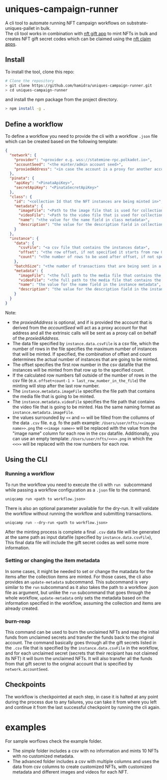 # uniques-campaign-runner

A cli tool to automate running NFT campaign workflows on substrate-uniques-pallet in bulk.  
The cli tool works in combination with [nft gift app](https://github.com/hamidra/dotdrop/tree/polkadot-nft) to mint NFTs in bulk and creates NFT gift secret codes which can be claimed using the [nft claim apps](https://claimnft.kusama.network).

## Install

To install the tool, clone this repo:

```bash
# Clone the repository
> git clone https://github.com/hamidra/uniques-campaign-runner.git
> cd uniques-campaign-runner
```

and install the npm package from the project directory.

```bash
> npm install -g .
```

## Define a workflow

To define a workflow you need to provide the cli with a workflow `.json` file which can be created based on the following template:

```json
{
  "network": {
    "provider": "<provider e.g. wss://statemine-rpc.polkadot.io>",
    "accountSeed": "<the minter/admin account seed>",
    "proxiedAddress": "<in case the account is a proxy for another account, the address of the proxied/primary account>"
  },
  "pinata": {
    "apiKey": "<PinataApiKey>",
    "secretApiKey": "<PinataSecretApiKey>"
  },
  "class": {
    "id": "<collection Id that the NFT instances are being minted in>",
    "metadata": {
      "imageFile": "<Path to the image file that is used for collection metadata>",
      "videoFile": "<Path to the video file that is used for collection metadata>",
      "name": "<the value for the name field in class metadata>",
      "description": "the value for the description field in collection metadata"
    }
  },
  "instance": {
    "data": {
      "csvFile": "<a csv file that contains the instances data>",
      "offset": "<the row offset, if not specified it starts from row 0>",
      "count": "<the number of rows to be used after offset, if not specified it will count up to the last row.>"
    },
    "batchSize": "<the number of transactions that are being sent in a batch. default to 100 if not specified>",
    "metadata": {
      "imageFile": "<the full path to the media file that contains the NFT image file>",
      "videoFile": "<the full path to the media file that contains the NFT video file>",
      "name": "the value for the name field in the instance metadata",
      "description": "the value for the description field in the instance metadata"
    }
  }
}
```

Note:

- the _proxiedAddress_ is optional, and if is provided the account that is derived from the _accountSeed_ will act as a proxy account for that address and all the extrinsic calls will be sent as a proxy call on behalf of the _proxiedAddress_.
- The data file specified by `instance.data.csvFile` is a csv file, which the number of rows in the file specifies the maximum number of instances that will be minted. If specified, the combination of offset and count determines the actual number of instances that are going to be minted.
- The offset specifies the first row number in the csv datafile that the instances will be minted from that row up to the specified count.
- If the calculated row numbers fall outside of the number of rows in the csv file (e.x. `offset+count-1 > last_row_number_in_the_file`) the minting will stop after the last row number.
- The `instance.metadata.imageFile` specifies the file path that contains the media file that is going to be minted.
- The `instance.metadata.videoFile` specifies the file path that contains the video file that is going to be minted. Has the same naming format as `instance.metadata.imageFile`.
- the values surrounded by `<<` and `>>` will be filled from the collumns of the data `.csv` file. e.g. fo the
  path example: `/Users/user/nfts/<<image name>>.png` the `<<image name>>` will be replaced with the value from the "image name" column for each row in the csv datafile.
  Additionally, you can use an empty template: `/Users/user/nfts/<<>>.png` in which the `<<>>` will be replaced with the row numbers for each row.

## Using the CLI

### Running a workflow

To run the workflow you need to execute the cli with `run ` subcommand while passing a workflow configuration as a `.json` file to the command.

```
uniqcamp run <path to workflow.json>
```

There is also an optional parameter available for the dry-run. It will validate the workflow without running the workflow and submitting transactions.

```
uniqcamp run --dry-run <path to workflow.json>
```

After the minting process is complete a final `.csv` data file will be generated at the same path as input datafile (specified by `instance.data.csvFile`), This final data file will include the gift secret codes as well some more information.

### Setting or changing the item metadata

In some cases, it might be needed to set or change the matadata for the items after the collection items are minted. For those cases, the cli also provides an `update-metadata` subcommand. This subcommand is very similar to the `run` subcommand as it also takes the path to a workflow .json file as argument, but unlike the `run` subcommand that goes through the whole workflow, `update-metadata` only sets the metadata based on the information specified in the workflow, assuming the collection and items are already created.

### burn-reap

This command can be used to burn the unclaimed NFTs and reap the initial funds from unclaimed secrets and transfer the funds back to the original account. The command basically goes through all the gift secrets listed in the `.csv` file that is specified by the `instance.data.csvFile` in the workflow, and for each unclaimed secret (secrets that their recipiant has not claimed its NFT) it will burn the unclaimed NFTs. It will also transfer all the funds from that gift secret to the original account that is specified by `network.accountSeed`.

## Checkpoints

The workflow is checkpointed at each step, in case it is halted at any point during the process due to any failures, you can take it from where you left and continue it from the last successful checkpoint by running the cli again.

# examples

For sample worflows check the example folder.

- The _simple_ folder includes a csv with no information and mints 10 NFTs with no customized metadata.
- The advanced folder includes a csv with multiple columns and uses the data from csv columns to create customized NFTs, with customized metadata and different images and videos for each NFT.
